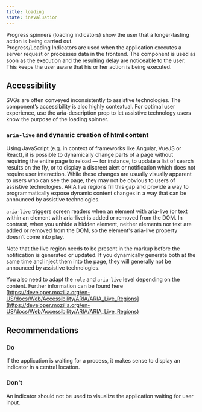 ```yaml
---
title: loading
state: inevaluation
---
```


Progress spinners (loading indicators) show the user that a longer-lasting action is being carried out.  
Progress/Loading Indicators are used when the application executes a server request or processes data in the frontend. The component is used as soon as the execution and the resulting delay are noticeable to the user. This keeps the user aware that his or her action is being executed.

## Accessibility

SVGs are often conveyed inconsistently to assistive technologies. The component’s accessibility is also highly contextual.
For optimal user experience, use the aria-description prop to let assistive technology users know the purpose of the loading spinner.

### `aria-live` and dynamic creation of html content

Using JavaScript (e.g. in context of frameworks like Angular, VueJS or React), it is possible to dynamically change parts of a page without requiring the entire page to reload — for instance, to update a list of search results on the fly, or to display a discreet alert or notification which does not require user interaction. While these changes are usually visually apparent to users who can see the page, they may not be obvious to users of assistive technologies. ARIA live regions fill this gap and provide a way to programmatically expose dynamic content changes in a way that can be announced by assistive technologies.

`aria-live` triggers screen readers when an element with aria-live (or text within an element with aria-live) is added or removed from the DOM. In contrast, when you unhide a hidden element, neither elements nor text are added or removed from the DOM, so the element's aria-live property doesn’t come into play.

Note that the live region needs to be present in the markup before the notification is generated or updated. If you dynamically generate both at the same time and inject them into the page, they will generally not be announced by assistive technologies.

You also need to adapt the `role` and `aria-live` level depending on the content. Further information can be found here [https://developer.mozilla.org/en-US/docs/Web/Accessibility/ARIA/ARIA_Live_Regions](https://developer.mozilla.org/en-US/docs/Web/Accessibility/ARIA/ARIA_Live_Regions)

## Recommendations

### Do

If the application is waiting for a process, it makes sense to display an indicator in a central location.

### Don‘t

An indicator should not be used to visualize the application waiting for user input.
